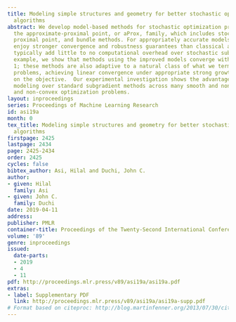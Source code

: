 ```yaml
---
title: Modeling simple structures and geometry for better stochastic optimization
  algorithms
abstract: We develop model-based methods for stochastic optimization problems, introducing
  the approximate-proximal point, or aProx, family, which includes stochastic subgradient,
  proximal point, and bundle methods. For appropriately accurate models, the methods
  enjoy stronger convergence and robustness guarantees than classical approaches and
  typically add little to no computational overhead over stochastic subgradient methods.  For
  example, we show that methods using the improved models converge with probability
  1; these methods are also adaptive to a natural class of what we term easy optimization
  problems, achieving linear convergence under appropriate strong growth conditions
  on the objective.  Our experimental investigation shows the advantages of more accurate
  modeling over standard subgradient methods across many smooth and non-smooth, convex
  and non-convex optimization problems.
layout: inproceedings
series: Proceedings of Machine Learning Research
id: asi19a
month: 0
tex_title: Modeling simple structures and geometry for better stochastic optimization
  algorithms
firstpage: 2425
lastpage: 2434
page: 2425-2434
order: 2425
cycles: false
bibtex_author: Asi, Hilal and Duchi, John C.
author:
- given: Hilal
  family: Asi
- given: John C.
  family: Duchi
date: 2019-04-11
address: 
publisher: PMLR
container-title: Proceedings of the Twenty-Second International Conference on Artificial Intelligence and Statistics
volume: '89'
genre: inproceedings
issued:
  date-parts:
  - 2019
  - 4
  - 11
pdf: http://proceedings.mlr.press/v89/asi19a/asi19a.pdf
extras:
- label: Supplementary PDF
  link: http://proceedings.mlr.press/v89/asi19a/asi19a-supp.pdf
# Format based on citeproc: http://blog.martinfenner.org/2013/07/30/citeproc-yaml-for-bibliographies/
---
```

